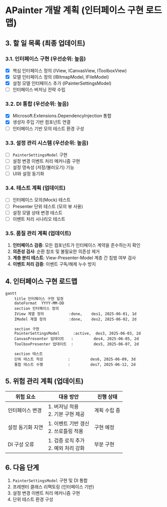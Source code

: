 # APainter 개발 계획 (인터페이스 구현 로드맵)

## 3. 할 일 목록 (최종 업데이트)

### 3.1. 인터페이스 구현 (우선순위: 높음)
*   [x] 핵심 인터페이스 정의 (IView, ICanvasView, IToolboxView)
*   [x] 모델 인터페이스 정의 (IBitmapModel, IFileModel)
*   [x] 설정 모델 인터페이스 추가 (IPainterSettingsModel)
*   [ ] 인터페이스 버저닝 전략 수립

### 3.2. DI 통합 (우선순위: 높음)
*   [x] Microsoft.Extensions.DependencyInjection 통합
*   [x] 생성자 주입 기반 컴포넌트 연결
*   [ ] 인터페이스 기반 모의 테스트 환경 구성

### 3.3. 설정 관리 시스템 (우선순위: 높음)
*   [ ] `PainterSettingsModel` 구현
*   [ ] 설정 변경 이벤트 처리 메커니즘 구현
*   [ ] 설정 영속성 (저장/불러오기) 기능
*   [ ] UI와 설정 동기화

### 3.4. 테스트 계획 (업데이트)
*   [ ] 인터페이스 모의(Mock) 테스트
*   [ ] Presenter 단위 테스트 (모의 뷰 사용)
*   [ ] 설정 모델 상태 변경 테스트
*   [ ] 이벤트 처리 시나리오 테스트

### 3.5. 품질 관리 계획 (업데이트)
1. **인터페이스 검증**: 모든 컴포넌트가 인터페이스 계약을 준수하는지 확인
2. **의존성 검사**: 순환 참조 및 불필요한 의존성 제거
3. **계층 분리 테스트**: View-Presenter-Model 계층 간 침범 여부 검사
4. **이벤트 처리 검증**: 이벤트 구독/해제 누수 방지

## 4. 인터페이스 구현 로드맵
```mermaid
gantt
    title 인터페이스 구현 일정
    dateFormat  YYYY-MM-DD
    section 인터페이스 정의
    IView 계열 정의           :done,    des1, 2025-06-01, 1d
    IModel 계열 정의          :done,    des2, 2025-06-02, 2d
    
    section 구현
    PainterSettingsModel      :active,  des3, 2025-06-03, 2d
    CanvasPresenter 업데이트   :         des4, 2025-06-05, 2d
    ToolboxPresenter 업데이트  :         des5, 2025-06-07, 2d
    
    section 테스트
    단위 테스트 작성           :         des6, 2025-06-09, 3d
    통합 테스트 수행           :         des7, 2025-06-12, 2d
```

## 5. 위험 관리 계획 (업데이트)
| 위험 요소 | 대응 방안 | 진행 상태 |
|----------|----------|----------|
| 인터페이스 변경 | 1. 버저닝 적용<br>2. 기본 구현 제공 | 계획 수립 중 |
| 설정 동기화 지연 | 1. 이벤트 기반 갱신<br>2. 쓰로틀링 적용 | 구현 예정 |
| DI 구성 오류 | 1. 검증 로직 추가<br>2. 예외 처리 강화 | 부분 구현 |

## 6. 다음 단계
1. `PainterSettingsModel` 구현 및 DI 통합
2. 프레젠터 클래스 리팩토링 (인터페이스 기반)
3. 설정 변경 이벤트 처리 메커니즘 구현
4. 단위 테스트 환경 구성